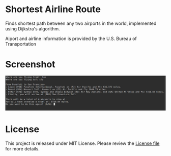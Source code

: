 # Shortest Airline Route
Finds shortest path between any two airports in the world, implemented using Dijkstra's algorithm.

Aiport and airline information is provided by the U.S. Bureau of Transportation

# Screenshot
![screenshot](screenshots/screenshot.png)

# License
This project is released under MIT License. Please review the [License file](LICENSE) for more details.
